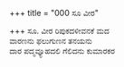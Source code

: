+++
title = "000 ಸೂ ವೀರ"

+++
ಸೂ. ವೀರ ರಿಪುಕದಳೀವನಕೆ ಮದ  
ವಾರಣನು ಫಲುಗುಣನ ತನಯನು  
ದಾರ ಪದ್ಮವ್ಯೂಹದಲಿ ಗೆಲಿದನು ಕುಮಾರಕರ